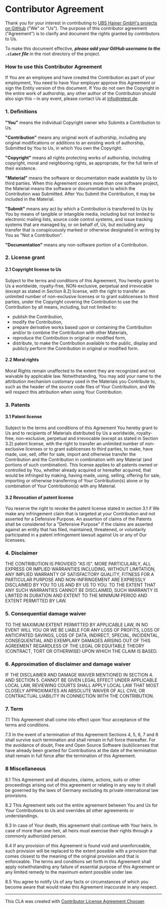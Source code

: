 # Contributor Agreement

Thank you for your interest in contributing to [UBS Hainer GmbH's projects on GitHub](https://github.com/retest/)
("We" or "Us"). The purpose of this contributor agreement ("Agreement")
is to clarify and document the rights granted by contributors to Us.

To make this document effective, ***please add your GitHub username to the
`.clabot` file*** in the root directory of the project.

### How to use this Contributor Agreement

If You are an employee and have created the Contribution as part of your
employment, You need to have Your employer approve this Agreement or sign the
Entity version of this document. If You do not own the Copyright in the entire
work of authorship, any other author of the Contribution should also sign this
– in any event, please contact Us at info@retest.de.

### 1. Definitions

**"You"** means the individual Copyright owner who Submits a Contribution to Us.

**"Contribution"** means any original work of authorship, including any
original modifications or additions to an existing work of authorship,
Submitted by You to Us, in which You own the Copyright.

**"Copyright"** means all rights protecting works of authorship, including
copyright, moral and neighboring rights, as appropriate, for the full term of
their existence.

**"Material"** means the software or documentation made available by Us to
third parties. When this Agreement covers more than one software project, the
Material means the software or documentation to which the Contribution was
Submitted. After You Submit the Contribution, it may be included in the
Material.

**"Submit"** means any act by which a Contribution is transferred to Us by You
by means of tangible or intangible media, including but not limited to
electronic mailing lists, source code control systems, and issue tracking
systems that are managed by, or on behalf of, Us, but excluding any transfer
that is conspicuously marked or otherwise designated in writing by You as "Not
a Contribution".

**"Documentation"** means any non-software portion of a Contribution.

### 2. License grant

#### 2.1 Copyright license to Us

Subject to the terms and conditions of this Agreement, You hereby grant to Us a
worldwide, royalty-free, NON-exclusive, perpetual and irrevocable (except
as stated in Section 8.2) license, with the right to transfer an unlimited
number of non-exclusive licenses or to grant sublicenses to third parties,
under the Copyright covering the Contribution to use the Contribution by all
means, including, but not limited to:

- publish the Contribution,
- modify the Contribution,
- prepare derivative works based upon or containing the Contribution and/or to combine the Contribution with other Materials,
- reproduce the Contribution in original or modified form,
- distribute, to make the Contribution available to the public,
display and publicly perform the Contribution in original or modified
form.

#### 2.2 Moral rights

Moral Rights remain unaffected to the extent they are recognized and
not waivable by applicable law. Notwithstanding, You may add your name
to the attribution mechanism customary used in the Materials you
Contribute to, such as the header of the source code files of Your
Contribution, and We will respect this attribution when using Your
Contribution.

### 3. Patents

#### 3.1 Patent license

Subject to the terms and conditions of this Agreement You hereby
grant to Us and to recipients of Materials distributed by Us a
worldwide, royalty-free, non-exclusive, perpetual and irrevocable
(except as stated in Section 3.2) patent license, with the right to
transfer an unlimited number of non-exclusive licenses or to grant
sublicenses to third parties, to make, have made, use, sell, offer for
sale, import and otherwise transfer the Contribution and the
Contribution in combination with any Material (and portions of such
combination). This license applies to all patents owned or controlled by
 You, whether already acquired or hereafter acquired, that would be
infringed by making, having made, using, selling, offering for sale,
importing or otherwise transferring of Your Contribution(s) alone or by
combination of Your Contribution(s) with any Material.

#### 3.2 Revocation of patent license

You reserve the right to revoke the patent license stated in section
3.1 if We make any infringement claim that is targeted at your
Contribution and not asserted for a Defensive Purpose. An assertion of
claims of the Patents shall be considered for a "Defensive Purpose" if
the claims are asserted against an entity that has filed, maintained,
threatened, or voluntarily participated in a patent infringement lawsuit
 against Us or any of Our licensees.

### 4. Disclaimer

THE CONTRIBUTION IS PROVIDED "AS IS". MORE PARTICULARLY, ALL EXPRESS
OR IMPLIED WARRANTIES INCLUDING, WITHOUT LIMITATION, ANY IMPLIED
WARRANTY OF SATISFACTORY QUALITY, FITNESS FOR A PARTICULAR PURPOSE AND
NON-INFRINGEMENT ARE EXPRESSLY DISCLAIMED BY YOU TO US AND BY US TO YOU.
 TO THE EXTENT THAT ANY SUCH WARRANTIES CANNOT BE DISCLAIMED, SUCH
WARRANTY IS LIMITED IN DURATION AND EXTENT TO THE MINIMUM PERIOD AND
EXTENT PERMITTED BY LAW.

### 5. Consequential damage waiver

TO THE MAXIMUM EXTENT PERMITTED BY APPLICABLE LAW, IN NO EVENT WILL
YOU OR WE BE LIABLE FOR ANY LOSS OF PROFITS, LOSS OF ANTICIPATED
SAVINGS, LOSS OF DATA, INDIRECT, SPECIAL, INCIDENTAL, CONSEQUENTIAL AND
EXEMPLARY DAMAGES ARISING OUT OF THIS AGREEMENT REGARDLESS OF THE LEGAL
OR EQUITABLE THEORY (CONTRACT, TORT OR OTHERWISE) UPON WHICH THE CLAIM
IS BASED.

### 6. Approximation of disclaimer and damage waiver

IF THE DISCLAIMER AND DAMAGE WAIVER MENTIONED IN SECTION 4. AND SECTION 5.
 CANNOT BE GIVEN LEGAL EFFECT UNDER APPLICABLE LOCAL LAW, REVIEWING
COURTS SHALL APPLY LOCAL LAW THAT MOST CLOSELY APPROXIMATES AN ABSOLUTE
WAIVER OF ALL CIVIL OR CONTRACTUAL LIABILITY IN CONNECTION WITH THE
CONTRIBUTION.

### 7. Term

7.1 This Agreement shall come into effect upon Your acceptance of the terms and
conditions.

7.3 In the event of a termination of this Agreement Sections 4, 5, 6, 7 and 8
shall survive such termination and shall remain in full force thereafter. For
the avoidance of doubt, Free and Open Source Software (sub)licenses that have
already been granted for Contributions at the date of the termination shall
remain in full force after the termination of this Agreement.

### 8 Miscellaneous

8.1 This Agreement and all disputes, claims, actions, suits or other
proceedings arising out of this agreement or relating in any way to it shall
be governed by the laws of Germany excluding its private international law
provisions.

8.2 This Agreement sets out the entire agreement between You and Us for Your
Contributions to Us and overrides all other agreements or understandings.

8.3 In case of Your death, this agreement shall continue with Your heirs. In
case of more than one heir, all heirs must exercise their rights through a
commonly authorized person.

8.4 If any provision of this Agreement is found void and unenforceable, such
provision will be replaced to the extent possible with a provision that comes
closest to the meaning of the original provision and that is enforceable. The
terms and conditions set forth in this Agreement shall apply notwithstanding
any failure of essential purpose of this Agreement or any limited remedy
 to the maximum extent possible under law.

8.5 You agree to notify Us of any facts or circumstances of which you become
aware that would make this Agreement inaccurate in any respect.

---

This CLA was created with
[Contributor License Agreement Chooser](http://contributoragreements.org/ca-cla-chooser/).
